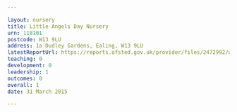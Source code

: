 ```yaml
---

layout: nursery
title: Little Angels Day Nursery
urn: 118101
postcode: W13 9LU
address: 1a Dudley Gardens, Ealing, W13 9LU
latestReportUrl: https://reports.ofsted.gov.uk/provider/files/2472992/urn/118101.pdf
teaching: 0
development: 0
leadership: 1
outcomes: 0
overall: 1
date: 31 March 2015

---
```

